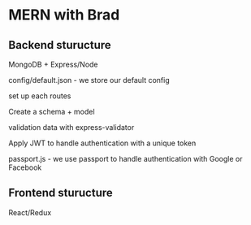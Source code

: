 # MERN with Brad

## Backend sturucture

MongoDB + Express/Node

config/default.json - we store our default config

set up each routes 

Create a schema + model

validation data with express-validator

Apply JWT to handle authentication with a unique token

passport.js - we use passport to handle authentication with Google or Facebook

## Frontend sturucture

React/Redux